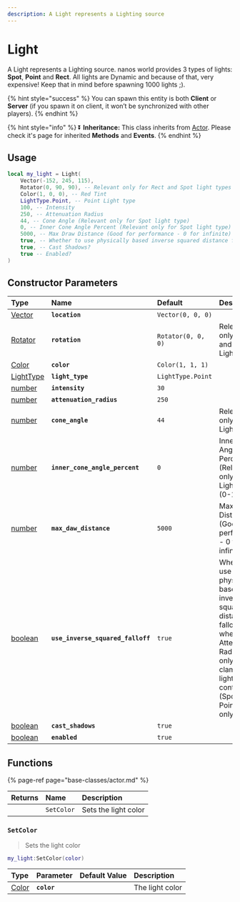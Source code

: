 ```yaml
---
description: A Light represents a Lighting source
---
```


# Light

A Light represents a Lighting source. nanos world provides 3 types of lights: **Spot**, **Point** and **Rect**. All lights are Dynamic and because of that, very expensive! Keep that in mind before spawning 1000 lights ;\).

{% hint style="success" %}
You can spawn this entity is both **Client** or **Server** \(if you spawn it on client, it won’t be synchronized with other players\).
{% endhint %}

{% hint style="info" %}
⏬ **Inheritance:** This class inherits from [Actor](base-classes/actor.md). Please check it's page for inherited **Methods** and **Events**.
{% endhint %}

## Usage

```lua
local my_light = Light(
    Vector(-152, 245, 115),
    Rotator(0, 90, 90), -- Relevant only for Rect and Spot light types
    Color(1, 0, 0), -- Red Tint
    LightType.Point, -- Point Light type
    100, -- Intensity
    250, -- Attenuation Radius
    44, -- Cone Angle (Relevant only for Spot light type)
    0, -- Inner Cone Angle Percent (Relevant only for Spot light type)
    5000, -- Max Draw Distance (Good for performance - 0 for infinite)
    true, -- Whether to use physically based inverse squared distance falloff, where Attenuation Radius is only clamping the light's contribution. (Spot and Point types only)
    true, -- Cast Shadows?
    true -- Enabled?
)
```

## Constructor Parameters

| **Type** | **Name** | **Default** | Description |
| :--- | :--- | :--- | :--- |
| [Vector](../utility-classes/vector.md) | **`location`** | `Vector(0, 0, 0)` |  |
| [Rotator](../utility-classes/rotator.md) | **`rotation`** | `Rotator(0, 0, 0)` | Relevant only for Rect and Spot LightTypes |
| [Color](../utility-classes/color.md) | **`color`** | `Color(1, 1, 1)` |  |
| [LightType](../glossary/enums.md#lighttype) | **`light_type`** | `LightType.Point` |  |
| [number](../glossary/basic-types.md#number) | **`intensity`** | `30` |  |
| [number](../glossary/basic-types.md#number) | **`attenuation_radius`** | `250` |  |
| [number](../glossary/basic-types.md#number) | **`cone_angle`** | `44` | Relevant only for Spot LightType |
| [number](../glossary/basic-types.md#number) | **`inner_cone_angle_percent`** | `0` | Inner Cone Angle Percent \(Relevant only for Spot LightType\) \(0-1\) |
| [number](../glossary/basic-types.md#number) | **`max_daw_distance`** | `5000` | Max Draw Distance \(Good for performance - 0 for infinite\) |
| [boolean](https://docs.nanos.world/scripting/Glossary.html#term-boolean) | **`use_inverse_squared_falloff`** | `true` | Whether to use physically based inverse squared distance falloff, where Attenuation Radius is only clamping the light's contribution. \(Spot and Point types only\) |
| [boolean](https://docs.nanos.world/scripting/Glossary.html#term-boolean) | **`cast_shadows`** | `true` |  |
| [boolean](https://docs.nanos.world/scripting/Glossary.html#term-boolean) | **`enabled`** | `true` |  |

## Functions

{% page-ref page="base-classes/actor.md" %}

| **Returns** | **Name** | **Description** |
| :--- | :--- | :--- |
|  | `SetColor` | Sets the light color |

### `SetColor`

> Sets the light color

```lua
my_light:SetColor(color)
```

| Type | Parameter | Default Value | Description |
| :--- | :--- | :--- | :--- |
| [Color](../utility-classes/color.md) | **`color`** |  | The light color |

